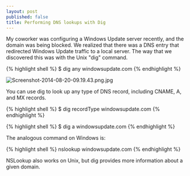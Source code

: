 ```yaml
---
layout: post
published: false
title: Performing DNS lookups with Dig
---
```

My coworker was configuring a Windows Update server recently, and the domain was being blocked. We realized that there was a DNS entry that redirected Windows Update traffic to a local server. The way that we discovered this was with the Unix "dig" command.

{% highlight shell %}
$ dig any windowsupdate.com
{% endhighlight %}

![Screenshot-2014-08-20-09.19.43.png.jpg]({{site.cdn_path}}/2014/08/20/Screenshot-2014-08-20-09.19.43.png)

You can use dig to look up any type of DNS record, including CNAME, A, and MX records.

{% highlight shell %}
$ dig recordType windowsupdate.com
{% endhighlight %}

{% highlight shell %}
$ dig a windowsupdate.com
{% endhighlight %}

The analogous command on Windows is:

{% highlight shell %}
nslookup windowsupdate.com
{% endhighlight %}

NSLookup also works on Unix, but dig provides more information about a given domain.




